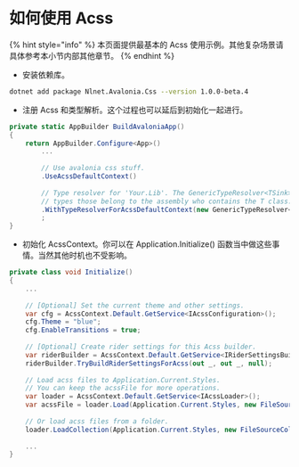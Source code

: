 # 如何使用 Acss

{% hint style="info" %}
本页面提供最基本的 Acss 使用示例。其他复杂场景请具体参考本小节内部其他章节。
{% endhint %}

* 安装依赖库。

```bash
dotnet add package Nlnet.Avalonia.Css --version 1.0.0-beta.4
```

* 注册 Acss 和类型解析。这个过程也可以延后到初始化一起进行。

```csharp
private static AppBuilder BuildAvaloniaApp()
{
    return AppBuilder.Configure<App>()
        ...
        
        // Use avalonia css stuff.
        .UseAcssDefaultContext()
        
        // Type resolver for 'Your.Lib'. The GenericTypeResolver<TSink> will load all
        // types those belong to the assembly who contains the T class.
        .WithTypeResolverForAcssDefaultContext(new GenericTypeResolver<TSink>())
        ;
}
```

* 初始化 AcssContext。你可以在 Application.Initialize() 函数当中做这些事情。当然其他时机也不受影响。

```csharp
private class void Initialize()
{
    ...
	
    // [Optional] Set the current theme and other settings.
    var cfg = AcssContext.Default.GetService<IAcssConfiguration>();
    cfg.Theme = "blue";
    cfg.EnableTransitions = true;
    
    // [Optional] Create rider settings for this Acss builder.
    var riderBuilder = AcssContext.Default.GetService<IRiderSettingsBuilder>();
    riderBuilder.TryBuildRiderSettingsForAcss(out _, out _, null);
    
    // Load acss files to Application.Current.Styles. 
    // You can keep the acssFile for more operations.
    var loader = AcssContext.Default.GetService<IAcssLoader>();
    var acssFile = loader.Load(Application.Current.Styles, new FileSource("Acss/Case.acss"));
    
    // Or load acss files from a folder.
    loader.LoadCollection(Application.Current.Styles, new FileSourceCollection("Acss/"));
    
    ...
}
```
